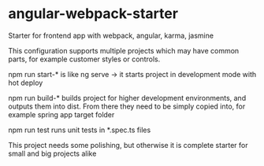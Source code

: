 # angular-webpack-starter
Starter for frontend app with webpack, angular, karma, jasmine

This configuration supports multiple projects which may have common parts, for example customer styles or controls.

npm run start-* is like ng serve -> it starts project in development mode with hot deploy

npm run build-* builds project for higher development environments, and outputs them into dist. From there they need to be simply copied into, for example spring app target folder

npm run test runs unit tests in *.spec.ts files

This project needs some polishing, but otherwise it is complete starter for small and big projects alike  
